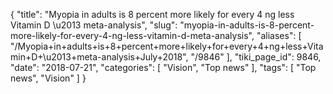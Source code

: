 {
    "title": "Myopia in adults is 8 percent more likely for every 4 ng less Vitamin D \u2013 meta-analysis",
    "slug": "myopia-in-adults-is-8-percent-more-likely-for-every-4-ng-less-vitamin-d-meta-analysis",
    "aliases": [
        "/Myopia+in+adults+is+8+percent+more+likely+for+every+4+ng+less+Vitamin+D+\u2013+meta-analysis+July+2018",
        "/9846"
    ],
    "tiki_page_id": 9846,
    "date": "2018-07-21",
    "categories": [
        "Vision",
        "Top news"
    ],
    "tags": [
        "Top news",
        "Vision"
    ]
}